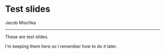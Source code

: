 # Test slides

Jacob Mischka

---

These are test slides.

I'm keeping them here so I remember how to do it later.
